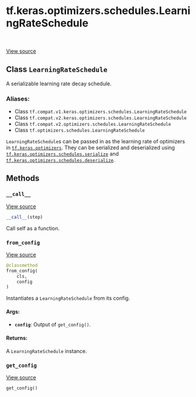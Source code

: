 <div itemscope itemtype="http://developers.google.com/ReferenceObject">
<meta itemprop="name" content="tf.keras.optimizers.schedules.LearningRateSchedule" />
<meta itemprop="path" content="Stable" />
<meta itemprop="property" content="__call__"/>
<meta itemprop="property" content="from_config"/>
<meta itemprop="property" content="get_config"/>
</div>

# tf.keras.optimizers.schedules.LearningRateSchedule

<!-- Insert buttons -->

<table class="tfo-notebook-buttons tfo-api" align="left">
</table>

<a target="_blank" href="/code/stable/tensorflow/python/keras/optimizer_v2/learning_rate_schedule.py">View source</a>



## Class `LearningRateSchedule`

<!-- Start diff -->
A serializable learning rate decay schedule.



### Aliases:

* Class `tf.compat.v1.keras.optimizers.schedules.LearningRateSchedule`
* Class `tf.compat.v2.keras.optimizers.schedules.LearningRateSchedule`
* Class `tf.compat.v2.optimizers.schedules.LearningRateSchedule`
* Class `tf.optimizers.schedules.LearningRateSchedule`


<!-- Placeholder for "Used in" -->

`LearningRateSchedule`s can be passed in as the learning rate of optimizers in
<a href="../../../../tf/keras/optimizers.md"><code>tf.keras.optimizers</code></a>. They can be serialized and deserialized using
<a href="../../../../tf/keras/optimizers/schedules/serialize.md"><code>tf.keras.optimizers.schedules.serialize</code></a> and
<a href="../../../../tf/keras/optimizers/schedules/deserialize.md"><code>tf.keras.optimizers.schedules.deserialize</code></a>.

## Methods

<h3 id="__call__"><code>__call__</code></h3>

<a target="_blank" href="/code/stable/tensorflow/python/keras/optimizer_v2/learning_rate_schedule.py">View source</a>

``` python
__call__(step)
```

Call self as a function.


<h3 id="from_config"><code>from_config</code></h3>

<a target="_blank" href="/code/stable/tensorflow/python/keras/optimizer_v2/learning_rate_schedule.py">View source</a>

``` python
@classmethod
from_config(
    cls,
    config
)
```

Instantiates a `LearningRateSchedule` from its config.


#### Args:


* <b>`config`</b>: Output of `get_config()`.


#### Returns:

A `LearningRateSchedule` instance.


<h3 id="get_config"><code>get_config</code></h3>

<a target="_blank" href="/code/stable/tensorflow/python/keras/optimizer_v2/learning_rate_schedule.py">View source</a>

``` python
get_config()
```






